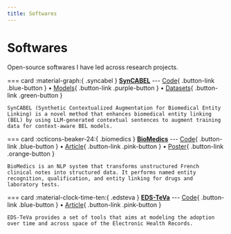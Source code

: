 ```yaml
---
title: Softwares
---
```

# Softwares

<style>
@media screen and (min-width: 24rem) {
    .md-typeset .card-set {
        grid-template-columns: repeat(auto-fit,minmax(24rem,1fr)) !important;
    }
}
.md-typeset .card-set h2 {
    display: flex;
    align-items: center;
    gap: 0.5rem;
}
/* Space the github stars to the right of the line
.md-typeset .card-set h2 > a:last-child {
    margin-left: auto;
} */
</style>

Open-source softwares I have led across research projects.

=== card
    :material-graph:{ .syncabel } [**SynCABEL**](https://huggingface.co/collections/Aremaki/syncabel-6879464c408df85057979e13)
    ---
    [Code](https://github.com/Aremaki/SynCABEL){ .button-link .blue-button } • [Models](https://huggingface.co/collections/Aremaki/syncabel-6879464c408df85057979e13){ .button-link .purple-button } • [Datasets](https://huggingface.co/datasets/Aremaki/SynCABEL){ .button-link .green-button }

    SynCABEL (Synthetic Contextualized Augmentation for Biomedical Entity Linking) is a novel method that enhances biomedical entity linking (BEL) by using LLM-generated contextual sentences to augment training data for context-aware BEL models.

=== card
    :octicons-beaker-24:{ .biomedics } [**BioMedics**](https://github.com/Aremaki/BioMedics)
    ---
    [Code](https://github.com/Aremaki/BioMedics){ .button-link .blue-button } • [Article](https://medinform.jmir.org/2025/1/e68704){ .button-link .pink-button } • [Poster](/assets/files/2025_02_01_SaintMalo.pdf){ .button-link .orange-button }

    BioMedics is an NLP system that transforms unstructured French clinical notes into structured data. It performs named entity recognition, qualification, and entity linking for drugs and laboratory tests.

=== card
    :material-clock-time-ten:{ .edsteva } [**EDS-TeVa**](https://github.com/aphp/edsteva)
    ---
    [Code](https://github.com/aphp/edsteva){ .button-link .blue-button } • [Article](https://www.medrxiv.org/content/10.1101/2023.08.17.23294220v1){ .button-link .pink-button }

    EDS-TeVa provides a set of tools that aims at modeling the adoption over time and across space of the Electronic Health Records.
